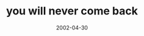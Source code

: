 ---
layout: base.njk
title : 'you will never come back' 
view_title : 'you will never come back' 
year : '2002' 
date : '2002-04-30' 
img_file : '/drawing/youwillnevercomeback2.png' 
html_file : 'youwillnevercomeback2' 
next_html : 'thisholeivedugisminefor.html' 
year_order : '95' 
permalink : "title/{{html_file}}.html"
---